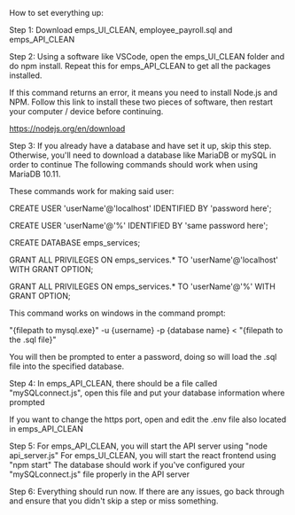 How to set everything up:

Step 1:
Download emps_UI_CLEAN, employee_payroll.sql and emps_API_CLEAN

Step 2:
Using a software like VSCode, open the emps_UI_CLEAN folder and do npm install.
Repeat this for emps_API_CLEAN to get all the packages installed.

If this command returns an error, it means you need to install Node.js and NPM.
Follow this link to install these two pieces of software, then restart your computer / device
before continuing.

https://nodejs.org/en/download

Step 3:
If you already have a database and have set it up, skip this step.
Otherwise, you'll need to download a database like MariaDB or mySQL in order to continue
The following commands should work when using MariaDB 10.11.

These commands work for making said user:

CREATE USER 'userName'@'localhost' IDENTIFIED BY 'password here';

CREATE USER 'userName'@'%' IDENTIFIED BY 'same password here';

CREATE DATABASE emps_services;

GRANT ALL PRIVILEGES ON emps_services.* TO 'userName'@'localhost' WITH GRANT OPTION;
        
GRANT ALL PRIVILEGES ON emps_services.* TO 'userName'@'%' WITH GRANT OPTION;
        
This command works on windows in the command prompt:

"{filepath to mysql.exe}" -u {username} -p {database name} < "{filepath to the .sql file}"

You will then be prompted to enter a password, doing so will load the .sql file into the
specified database.

Step 4:
In emps_API_CLEAN, there should be a file called "mySQLconnect.js", open this file and
put your database information where prompted

If you want to change the https port, open and edit the .env file also located in
emps_API_CLEAN

Step 5:
For emps_API_CLEAN, you will start the API server using "node api_server.js"
For emps_UI_CLEAN, you will start the react frontend using "npm start"
The database should work if you've configured your "mySQLconnect.js" file properly in the API server

Step 6:
Everything should run now. If there are any issues, go back through and ensure that you didn't skip
a step or miss something.
